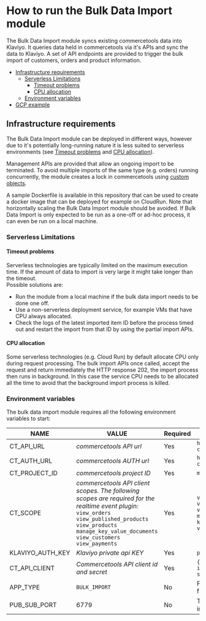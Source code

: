 # How to run the Bulk Data Import module

The Bulk Data Import module syncs existing commercetools data into Klaviyo. It queries data held in commercetools via
it's APIs and sync the data to Klaviyo. A set of API endpoints are provided to trigger the bulk import of customers,
orders and product information.

<!-- START doctoc generated TOC please keep comment here to allow auto update -->
<!-- DON'T EDIT THIS SECTION, INSTEAD RE-RUN doctoc TO UPDATE -->

- [Infrastructure requirements](#infrastructure-requirements)
  - [Serverless Limitations](#serverless-limitations)
    - [Timeout problems](#timeout-problems)
    - [CPU allocation](#cpu-allocation)
  - [Environment variables](#environment-variables)
- [GCP example](#gcp-example)

<!-- END doctoc generated TOC please keep comment here to allow auto update -->

## Infrastructure requirements

The Bulk Data Import module can be deployed in different ways, however due to it's potentially long-running nature it
is less suited to serverless environments (see [Timeout problems](#timeout-problems) and [CPU allocation](#cpu-allocation)).

Management APIs are provided that allow an ongoing import to be terminated. To avoid multiple imports of the same type
(e.g. orders) running concurrently, the module creates a lock in commercetools using [custom objects](https://docs.commercetools.com/api/projects/custom-objects).

A sample Dockerfile is available in this repository that can be used to create a docker image that can be deployed
for example on CloudRun. Note that horizontally scaling the Bulk Data Import module should be avoided. If Bulk Data
Import is only expected to be run as a one-off or ad-hoc process, it can even be run on a local machine.

### Serverless Limitations

#### Timeout problems

Serverless technologies are typically limited on the maximum execution time. If the amount of data to import is very
large it might take longer than the timeout.  
Possible solutions are:

- Run the module from a local machine if the bulk data import needs to be done one off.
- Use a non-serverless deployment service, for example VMs that have CPU always allocated.
- Check the logs of the latest imported item ID before the process timed out and restart the import from that ID by
  using the partial import APIs.

#### CPU allocation

Some serverless technologies (e.g. Cloud Run) by default allocate CPU only during request processing. The bulk import
APIs once called, accept the request and return immediately the HTTP response 202, the import process then runs in
background. In this case the service CPU needs to be allocated all the time to avoid that the background import process
is killed.

### Environment variables

The bulk data import module requires all the following environment variables to start:
 
| NAME             | VALUE                                                                                                                                                                                                                            | Required | Example                                                                                                                                                                             |
|------------------|----------------------------------------------------------------------------------------------------------------------------------------------------------------------------------------------------------------------------------|----------|-------------------------------------------------------------------------------------------------------------------------------------------------------------------------------------|
| CT_API_URL       | *commercetools API url*                                                                                                                                                                                                          | Yes      | `https://api.us-central1.gcp.commercetools.com`                                                                                                                                     |
| CT_AUTH_URL      | *commercetools AUTH url*                                                                                                                                                                                                         | Yes      | `https://auth.us-central1.gcp.commercetools.com`                                                                                                                                    |
| CT_PROJECT_ID    | *commercetools project ID*                                                                                                                                                                                                       | Yes      | `my-project-prod`                                                                                                                                                                   |
| CT_SCOPE         | *commercetools API client scopes. The following scopes are required for the realtime event plugin:* <br /> `view_orders` `view_published_products` `view_products` `manage_key_value_documents` `view_customers` `view_payments` | Yes      | `view_orders:project-key view_published_products:project-key view_products:project-key manage_key_value_documents:project-key view_customers:project-key view_payments:project-key` |
| KLAVIYO_AUTH_KEY | *Klaviyo private api KEY*                                                                                                                                                                                                        | Yes      | `pk_1234567890`                                                                                                                                                                     |
| CT_API_CLIENT    | *Commercetools API client id and secret*                                                                                                                                                                                         | Yes      | `{"clientId":"the-ct-client-id","secret":"the-ct-client-secret"}`                                                                                                                   |
| APP_TYPE         | `BULK_IMPORT`                                                                                                                                                                                                                    | No       | Prevents the real-time sync module from being started                                                                                                                               |
| PUB_SUB_PORT     | 6779                                                                                                                                                                                                                             | No       | To change the default (`6779`) bulk import API server port                                                                                                                          |                                                                                                                                                                                                                         | No       | To change the default (`6779`) bulk import API server port                                   |
